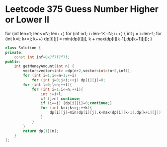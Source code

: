 # Leetcode 375 Guess Number Higher or Lower II

for (int len=1; len<=N; len++)
for (int i=1; i+len-1<=N; i++)
      {
          int j = i+len-1;
	    for (int k=i; k<=j; k++)
              dp[i][j] = min(dp[i][j],
k + max(dp[i][k-1],dp[k+1][j]);
       }

```cpp
class Solution {
private:
    const int inf=0x7f7f7f7f;
public:
    int getMoneyAmount(int n) {
        vector<vector<int> >dp(n+2,vector<int>(n+2,inf));
        for (int i=1;i<=n+1;++i)
            for (int j=0;j<i;++j) dp[i][j]=0;
        for (int l=0;l<n;++l){
            for (int i=1;i<=n;++i){
                int j=i+l;
                if (j>n) continue;
                if (i==j) {dp[i][i]=0;continue;}
                for (int k=i;k<=j;++k){
                    dp[i][j]=min(dp[i][j],k+max(dp[i][k-1],dp[k+1][j]));
                }
            }
        }
        return dp[1][n];
    }
};
```
